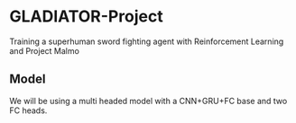 # GLADIATOR-Project
Training a superhuman sword fighting agent with Reinforcement Learning and Project Malmo


## Model

We will be using a multi headed model with a CNN+GRU+FC base and two FC heads.
